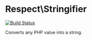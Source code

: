 # Respect\Stringifier

[![Build Status](https://img.shields.io/travis/Respect/Stringifier/master.svg?style=flat-square)](http://travis-ci.org/Respect/Stringifier)

Converts any PHP value into a string.
